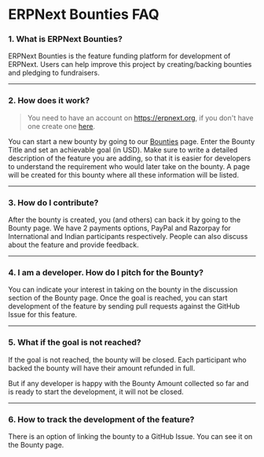 # ERPNext Bounties FAQ

### 1. What is ERPNext Bounties?

ERPNext Bounties is the feature funding platform for development of ERPNext. Users can help improve this project by creating/backing bounties and pledging to fundraisers.

---

### 2. How does it work?
> You need to have an account on https://erpnext.org, if you don't have one create one [here](https://erpnext.org/login#signup).

You can start a new bounty by going to our [Bounties](https://erpnext.org/bounties) page. Enter the Bounty Title and set an achievable goal (in USD). Make sure to write a detailed description of the feature you are adding, so that it is easier for developers to understand the requirement who would later take on the bounty. A page will be created for this bounty where all these information will be listed.

---

### 3. How do I contribute?

After the bounty is created, you (and others) can back it by going to the Bounty page. We have 2 payments options, PayPal and Razorpay for International and Indian participants respectively. People can also discuss about the feature and provide feedback.

---

### 4. I am a developer. How do I pitch for the Bounty?

You can indicate your interest in taking on the bounty in the discussion section of the Bounty page. Once the goal is reached, you can start development of the feature by sending pull requests against the GitHub Issue for this feature.

---

### 5. What if the goal is not reached?

If the goal is not reached, the bounty will be closed. Each participant who backed the bounty will have their amount refunded in full.

But if any developer is happy with the Bounty Amount collected so far and is ready to start the development, it will not be closed.

---

### 6. How to track the development of the feature?

There is an option of linking the bounty to a GitHub Issue. You can see it on the Bounty page.